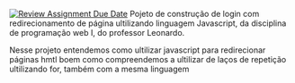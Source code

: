[![Review Assignment Due Date](https://classroom.github.com/assets/deadline-readme-button-24ddc0f5d75046c5622901739e7c5dd533143b0c8e959d652212380cedb1ea36.svg)](https://classroom.github.com/a/gxvVr157)
Pojeto de construção de login com redirecionamento de página ultilizando linguagem Javascript, da disciplina de programação web I, do professor Leonardo.

Nesse projeto entendemos como ultilizar javascript para redirecionar páginas hmtl boem como compreendemos a ultilizar de laços de repetição ultilizando for, também com a mesma linguagem